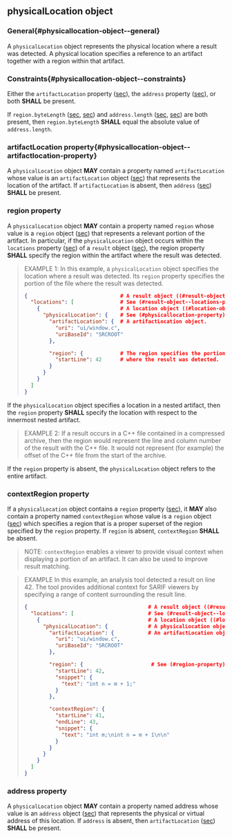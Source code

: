 ## physicalLocation object

### General{#physicallocation-object--general}

A `physicalLocation` object represents the physical location where a result was detected. A physical location specifies a reference to an artifact together with a region within that artifact.

### Constraints{#physicallocation-object--constraints}

Either the `artifactLocation` property ([sec](#physicallocation-object--artifactlocation-property)), the `address` property ([sec](#address-property)), or both **SHALL** be present.

If `region.byteLength` ([sec](#region-property), [sec](#bytelength-property)) and `address.length` ([sec](#address-property), [sec](#address-object--length-property)) are both present, then `region.byteLength` **SHALL** equal the absolute value of `address.length`.

### artifactLocation property{#physicallocation-object--artifactlocation-property}

A `physicalLocation` object **MAY** contain a property named `artifactLocation` whose value is an `artifactLocation` object ([sec](#artifactlocation-object)) that represents the location of the artifact. If `artifactLocation` is absent, then `address` ([sec](#address-property)) **SHALL** be present.

### region property

A `physicalLocation` object **MAY** contain a property named `region` whose value is a `region` object ([sec](#region-object)) that represents a relevant portion of the artifact. In particular, if the `physicalLocation` object occurs within the `locations` property ([sec](#result-object--locations-property)) of a `result` object ([sec](#result-object)), the region property **SHALL** specify the region within the artifact where the result was detected.

> EXAMPLE 1: In this example, a `physicalLocation` object specifies the location where a result was detected. Its `region` property specifies the portion of the file where the result was detected.
>
> ```json
> {                              # A result object ((#result-object)).
>   "locations": [               # See (#result-object--locations-property).
>     {                          # A location object ((#location-object)).
>       "physicalLocation": {    # See (#physicallocation-property).
>         "artifactLocation": {  # A artifactLocation object.
>           "uri": "ui/window.c",
>           "uriBaseId": "SRCROOT"
>         },
> 
>         "region": {            # The region specifies the portion of the file
>           "startLine": 42      # where the result was detected.
>         }
>       }
>     }
>   ]
> }
> ```

If the `physicalLocation` object specifies a location in a nested artifact, then the `region` property **SHALL** specify the location with respect to the innermost nested artifact.

> EXAMPLE 2: If a result occurs in a C++ file contained in a compressed archive, then the region would represent the line and column number of the result with the C++ file. It would not represent (for example) the offset of the C++ file from the start of the archive.

If the `region` property is absent, the `physicalLocation` object refers to the entire artifact.

### contextRegion property

If a `physicalLocation` object contains a `region` property ([sec](#region-property)), it **MAY** also contain a property named `contextRegion` whose value is a `region` object ([sec](#region-object)) which specifies a region that is a proper superset of the region specified by the `region` property. If `region` is absent, `contextRegion` **SHALL** be absent.

> NOTE: `contextRegion` enables a viewer to provide visual context when displaying a portion of an artifact. It can also be used to improve result matching.

> EXAMPLE In this example, an analysis tool detected a result on line 42. The tool provides additional context for SARIF viewers by specifying a range of content surrounding the result line.
>
> ```json
> {                                       # A result object ((#result-object)).
>   "locations": [                        # See (#result-object--locations-property).
>     {                                   # A location object ((#location-object)).
>       "physicalLocation": {             # A physicalLocation object ((#physicallocation-object)).
>         "artifactLocation": {           # An artifactLocation object ((#artifactlocation-object)).
>           "uri": "ui/window.c",
>           "uriBaseId": "SRCROOT"
>         },
> 
>         "region": {                      # See (#region-property).
>           "startLine": 42,
>           "snippet": {
>             "text": "int n = m + 1;"
>           }
>         },
> 
>         "contextRegion": {
>           "startLine": 41,
>           "endLine": 43,
>           "snippet": {
>             "text": "int m;\nint n = m + 1\n\n"
>           }
>         }
>       }
>     }
>   ]
> }
> ```

### address property

A `physicalLocation` object **MAY** contain a property named address whose value is an `address` object ([sec](#address-object)) that represents the physical or virtual address of this location. If `address` is absent, then `artifactLocation` ([sec](#physicallocation-object--artifactlocation-property)) **SHALL** be present.
